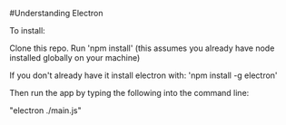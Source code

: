 #Understanding Electron

To install:

Clone this repo.
Run 'npm install' (this assumes you already have node installed globally on your machine)

If you don't already have it install electron with: 'npm install -g electron'


Then run the app by typing the following into the command line:

"electron ./main.js"
